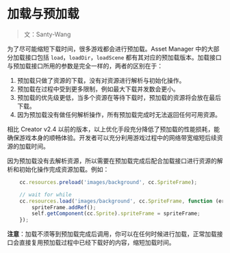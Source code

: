 # 加载与预加载

> 文：Santy-Wang

为了尽可能缩短下载时间，很多游戏都会进行预加载。Asset Manager 中的大部分加载接口包括 `load`，`loadDir`，`loadScene` 都有其对应的预加载版本。加载接口与预加载接口所用的参数是完全一样的，两者的区别在于：

1. 预加载只做了资源的下载，没有对资源进行解析与初始化操作。
2. 预加载在过程中受到更多限制，例如最大下载并发数会更小。
3. 预加载的优先级更低，当多个资源在等待下载时，预加载的资源将会放在最后下载。
4. 因为预加载没有做任何解析操作，所有预加载完成时无法返回任何可用资源。

相比 Creator v2.4 以前的版本，以上优化手段充分降低了预加载的性能损耗，能确保游戏本身的顺畅体验。开发者可以充分利用游戏过程中的网络带宽缩短后续资源的加载时间。

因为预加载没有去解析资源，所以需要在预加载完成后配合加载接口进行资源的解析和初始化操作完成资源加载。例如：

```js
    cc.resources.preload('images/background', cc.SpriteFrame);

    // wait for while 
    cc.resources.load('images/background', cc.SpriteFrame, function (err, spriteFrame) {
        spriteFrame.addRef();
        self.getComponent(cc.Sprite).spriteFrame = spriteFrame;
    });
```

**注意**：加载不须等到预加载完成后调用，你可以在任何时候进行加载，正常加载接口会直接复用预加载过程中已经下载好的内容，缩短加载时间。